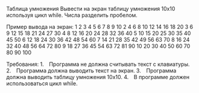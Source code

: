 Таблица умножения
Вывести на экран таблицу умножения 10х10 используя цикл while.
Числа разделить пробелом.

Пример вывода на экран:
1 2 3 4 5 6 7 8 9 10
2 4 6 8 10 12 14 16 18 20
3 6 9 12 15 18 21 24 27 30
4 8 12 16 20 24 28 32 36 40
5 10 15 20 25 30 35 40 45 50
6 12 18 24 30 36 42 48 54 60
7 14 21 28 35 42 49 56 63 70
8 16 24 32 40 48 56 64 72 80
9 18 27 36 45 54 63 72 81 90
10 20 30 40 50 60 70 80 90 100


Требования:
1. Программа не должна считывать текст c клавиатуры.
2. Программа должна выводить текст на экран.
3. Программа должна выводить таблицу умножения 10х10.
4. В программе должен использоваться цикл while.